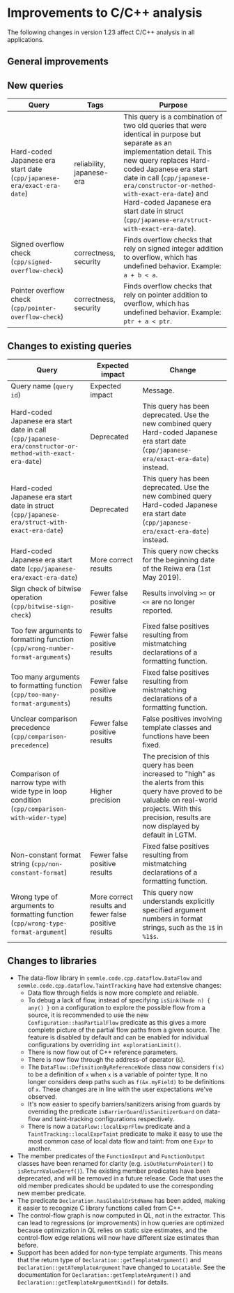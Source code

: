 # Improvements to C/C++ analysis

The following changes in version 1.23 affect C/C++ analysis in all applications.

## General improvements

## New queries

| **Query**                   | **Tags**  | **Purpose**                                                        |
|-----------------------------|-----------|--------------------------------------------------------------------|
| Hard-coded Japanese era start date (`cpp/japanese-era/exact-era-date`) | reliability, japanese-era | This query is a combination of two old queries that were identical in purpose but separate as an implementation detail.  This new query replaces Hard-coded Japanese era start date in call (`cpp/japanese-era/constructor-or-method-with-exact-era-date`) and Hard-coded Japanese era start date in struct (`cpp/japanese-era/struct-with-exact-era-date`). |
| Signed overflow check (`cpp/signed-overflow-check`) | correctness, security | Finds overflow checks that rely on signed integer addition to overflow, which has undefined behavior. Example: `a + b < a`. |
| Pointer overflow check (`cpp/pointer-overflow-check`) | correctness, security | Finds overflow checks that rely on pointer addition to overflow, which has undefined behavior. Example: `ptr + a < ptr`. |

## Changes to existing queries

| **Query**                  | **Expected impact**    | **Change**                                                       |
|----------------------------|------------------------|------------------------------------------------------------------|
| Query name (`query id`) | Expected impact | Message. |
| Hard-coded Japanese era start date in call (`cpp/japanese-era/constructor-or-method-with-exact-era-date`) | Deprecated | This query has been deprecated.  Use the new combined query Hard-coded Japanese era start date (`cpp/japanese-era/exact-era-date`) instead. |
| Hard-coded Japanese era start date in struct (`cpp/japanese-era/struct-with-exact-era-date`) | Deprecated | This query has been deprecated.  Use the new combined query Hard-coded Japanese era start date (`cpp/japanese-era/exact-era-date`) instead. |
| Hard-coded Japanese era start date (`cpp/japanese-era/exact-era-date`) | More correct results | This query now checks for the beginning date of the Reiwa era (1st May 2019). |
| Sign check of bitwise operation (`cpp/bitwise-sign-check`) | Fewer false positive results | Results involving `>=` or `<=` are no longer reported. |
| Too few arguments to formatting function (`cpp/wrong-number-format-arguments`) | Fewer false positive results | Fixed false positives resulting from mistmatching declarations of a formatting function. |
| Too many arguments to formatting function (`cpp/too-many-format-arguments`) | Fewer false positive results | Fixed false positives resulting from mistmatching declarations of a formatting function. |
| Unclear comparison precedence (`cpp/comparison-precedence`) | Fewer false positive results | False positives involving template classes and functions have been fixed. |
| Comparison of narrow type with wide type in loop condition (`cpp/comparison-with-wider-type`) | Higher precision | The precision of this query has been increased to "high" as the alerts from this query have proved to be valuable on real-world projects. With this precision, results are now displayed by default in LGTM. |
| Non-constant format string (`cpp/non-constant-format`) | Fewer false positive results | Fixed false positives resulting from mistmatching declarations of a formatting function. |
| Wrong type of arguments to formatting function (`cpp/wrong-type-format-argument`) | More correct results and fewer false positive results | This query now understands explicitly specified argument numbers in format strings, such as the `1$` in `%1$s`. |

## Changes to libraries

* The data-flow library in `semmle.code.cpp.dataflow.DataFlow` and
  `semmle.code.cpp.dataflow.TaintTracking` have had extensive changes:
  * Data flow through fields is now more complete and reliable.
  * To debug a lack of flow, instead of specifying `isSink(Node n) { any() }`
    on a configuration to
    explore the possible flow from a source, it is recommended to use the new
    `Configuration::hasPartialFlow` predicate as this gives a more complete
    picture of the partial flow paths from a given source. The feature is
    disabled by default and can be enabled for individual configurations by
    overriding `int explorationLimit()`.
  * There is now flow out of C++ reference parameters.
  * There is now flow through the address-of operator (`&`).
  * The `DataFlow::DefinitionByReferenceNode` class now considers `f(x)` to be a
    definition of `x` when `x` is a variable of pointer type. It no longer
    considers deep paths such as `f(&x.myField)` to be definitions of `x`. These
    changes are in line with the user expectations we've observed.
  * It's now easier to specify barriers/sanitizers
    arising from guards by overriding the predicate
    `isBarrierGuard`/`isSanitizerGuard` on data-flow and taint-tracking
    configurations respectively.
  * There is now a `DataFlow::localExprFlow` predicate and a
    `TaintTracking::localExprTaint` predicate to make it easy to use the most
    common case of local data flow and taint: from one `Expr` to another.
* The member predicates of the `FunctionInput` and `FunctionOutput` classes have been renamed for
  clarity (e.g. `isOutReturnPointer()` to `isReturnValueDeref()`). The existing member predicates
  have been deprecated, and will be removed in a future release. Code that uses the old member
  predicates should be updated to use the corresponding new member predicate.
* The predicate `Declaration.hasGlobalOrStdName` has been added, making it
  easier to recognize C library functions called from C++.
* The control-flow graph is now computed in QL, not in the extractor. This can
  lead to regressions (or improvements) in how queries are optimized because
  optimization in QL relies on static size estimates, and the control-flow edge
  relations will now have different size estimates than before.
* Support has been added for non-type template arguments.  This means that the
  return type of `Declaration::getTemplateArgument()` and
  `Declaration::getATemplateArgument` have changed to `Locatable`.  See the
  documentation for `Declaration::getTemplateArgument()` and
  `Declaration::getTemplateArgumentKind()` for details.
